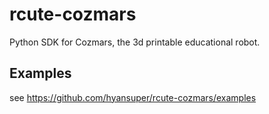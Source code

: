 # rcute-cozmars
Python SDK for Cozmars, the 3d printable educational robot.

## Examples
see https://github.com/hyansuper/rcute-cozmars/examples
